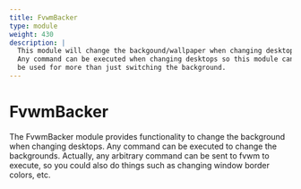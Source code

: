 ```yaml
---
title: FvwmBacker
type: module
weight: 430
description: |
  This module will change the backgound/wallpaper when changing desktops.
  Any command can be executed when changing desktops so this module can
  be used for more than just switching the background.
---
```

# FvwmBacker

The FvwmBacker module provides functionality to change the  background when
changing  desktops.  Any command can be executed to change the backgrounds.
Actually, any arbitrary command can be sent to fvwm to execute, so  you
could also do things such as changing window border colors, etc.

